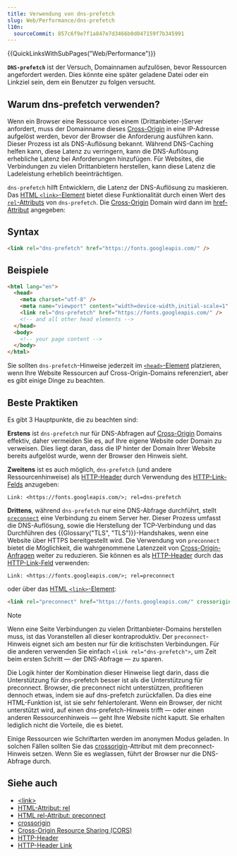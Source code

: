 ```yaml
---
title: Verwendung von dns-prefetch
slug: Web/Performance/dns-prefetch
l10n:
  sourceCommit: 857c6f9e7f1a847e7d3466b0d047159f7b345991
---
```


{{QuickLinksWithSubPages("Web/Performance")}}

**`DNS-prefetch`** ist der Versuch, Domainnamen aufzulösen, bevor Ressourcen angefordert werden. Dies könnte eine später geladene Datei oder ein Linkziel sein, dem ein Benutzer zu folgen versucht.

## Warum dns-prefetch verwenden?

Wenn ein Browser eine Ressource von einem (Drittanbieter-)Server anfordert, muss der Domainname dieses [Cross-Origin](/de/docs/Web/HTTP/CORS) in eine IP-Adresse aufgelöst werden, bevor der Browser die Anforderung ausführen kann. Dieser Prozess ist als DNS-Auflösung bekannt. Während DNS-Caching helfen kann, diese Latenz zu verringern, kann die DNS-Auflösung erhebliche Latenz bei Anforderungen hinzufügen. Für Websites, die Verbindungen zu vielen Drittanbietern herstellen, kann diese Latenz die Ladeleistung erheblich beeinträchtigen.

`dns-prefetch` hilft Entwicklern, die Latenz der DNS-Auflösung zu maskieren. Das [HTML `<link>`-Element](/de/docs/Web/HTML/Element/link) bietet diese Funktionalität durch einen Wert des [`rel`-Attributs](/de/docs/Web/HTML/Attributes/rel) von `dns-prefetch`. Die [Cross-Origin](/de/docs/Web/HTTP/CORS) Domain wird dann im [href-Attribut](/de/docs/Web/HTML/Attributes) angegeben:

## Syntax

```html
<link rel="dns-prefetch" href="https://fonts.googleapis.com/" />
```

## Beispiele

```html
<html lang="en">
  <head>
    <meta charset="utf-8" />
    <meta name="viewport" content="width=device-width,initial-scale=1" />
    <link rel="dns-prefetch" href="https://fonts.googleapis.com/" />
    <!-- and all other head elements -->
  </head>
  <body>
    <!-- your page content -->
  </body>
</html>
```

Sie sollten `dns-prefetch`-Hinweise jederzeit im [`<head>`-Element](/de/docs/Web/HTML/Element/head) platzieren, wenn Ihre Website Ressourcen auf Cross-Origin-Domains referenziert, aber es gibt einige Dinge zu beachten.

## Beste Praktiken

Es gibt 3 Hauptpunkte, die zu beachten sind:

**Erstens** ist `dns-prefetch` nur für DNS-Abfragen auf [Cross-Origin](/de/docs/Web/HTTP/CORS) Domains effektiv, daher vermeiden Sie es, auf Ihre eigene Website oder Domain zu verweisen. Dies liegt daran, dass die IP hinter der Domain Ihrer Website bereits aufgelöst wurde, wenn der Browser den Hinweis sieht.

**Zweitens** ist es auch möglich, `dns-prefetch` (und andere Ressourcenhinweise) als [HTTP-Header](/de/docs/Web/HTTP/Headers) durch Verwendung des [HTTP-Link-Felds](/de/docs/Web/HTTP/Headers/Link) anzugeben:

```http
Link: <https://fonts.googleapis.com/>; rel=dns-prefetch
```

**Drittens**, während `dns-prefetch` nur eine DNS-Abfrage durchführt, stellt [`preconnect`](/de/docs/Web/HTML/Attributes/rel/preconnect) eine Verbindung zu einem Server her. Dieser Prozess umfasst die DNS-Auflösung, sowie die Herstellung der TCP-Verbindung und das Durchführen des {{Glossary("TLS", "TLS")}}-Handshakes, wenn eine Website über HTTPS bereitgestellt wird. Die Verwendung von `preconnect` bietet die Möglichkeit, die wahrgenommene Latenzzeit von [Cross-Origin-Anfragen](/de/docs/Web/HTTP/CORS) weiter zu reduzieren. Sie können es als [HTTP-Header](/de/docs/Web/HTTP/Headers) durch das [HTTP-Link-Feld](/de/docs/Web/HTTP/Headers/Link) verwenden:

```http
Link: <https://fonts.googleapis.com/>; rel=preconnect
```

oder über das [HTML `<link>`-Element](/de/docs/Web/HTML/Element/link):

```html
<link rel="preconnect" href="https://fonts.googleapis.com/" crossorigin />
```

> [!NOTE]
> Wenn eine Seite Verbindungen zu vielen Drittanbieter-Domains herstellen muss, ist das Voranstellen all dieser kontraproduktiv. Der `preconnect`-Hinweis eignet sich am besten nur für die kritischsten Verbindungen. Für die anderen verwenden Sie einfach `<link rel="dns-prefetch">`, um Zeit beim ersten Schritt — der DNS-Abfrage — zu sparen.

Die Logik hinter der Kombination dieser Hinweise liegt darin, dass die Unterstützung für dns-prefetch besser ist als die Unterstützung für preconnect. Browser, die preconnect nicht unterstützen, profitieren dennoch etwas, indem sie auf dns-prefetch zurückfallen. Da dies eine HTML-Funktion ist, ist sie sehr fehlertolerant. Wenn ein Browser, der nicht unterstützt wird, auf einen dns-prefetch-Hinweis trifft — oder einen anderen Ressourcenhinweis — geht Ihre Website nicht kaputt. Sie erhalten lediglich nicht die Vorteile, die es bietet.

Einige Ressourcen wie Schriftarten werden im anonymen Modus geladen. In solchen Fällen sollten Sie das [crossorigin](/de/docs/Web/HTML/Attributes/crossorigin)-Attribut mit dem preconnect-Hinweis setzen. Wenn Sie es weglassen, führt der Browser nur die DNS-Abfrage durch.

## Siehe auch

- [\<link>](/de/docs/Web/HTML/Element/link)
- [HTML-Attribut: rel](/de/docs/Web/HTML/Attributes/rel)
- [HTML rel-Attribut: preconnect](/de/docs/Web/HTML/Attributes/rel/preconnect)
- [crossorigin](/de/docs/Web/HTML/Attributes/crossorigin)
- [Cross-Origin Resource Sharing (CORS)](/de/docs/Web/HTTP/CORS)
- [HTTP-Header](/de/docs/Web/HTTP/Headers)
- [HTTP-Header Link](/de/docs/Web/HTTP/Headers/Link)
